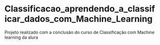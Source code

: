 # Classificacao_aprendendo_a_classificar_dados_com_Machine_Learning
Projeto realizado com a conclusão do curso de Classificação com Machine learning da alura
